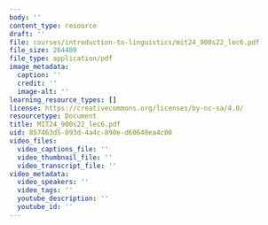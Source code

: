 ```yaml
---
body: ''
content_type: resource
draft: ''
file: courses/introduction-to-linguistics/mit24_900s22_lec6.pdf
file_size: 264409
file_type: application/pdf
image_metadata:
  caption: ''
  credit: ''
  image-alt: ''
learning_resource_types: []
license: https://creativecommons.org/licenses/by-nc-sa/4.0/
resourcetype: Document
title: MIT24_900s22_lec6.pdf
uid: 857463d5-093d-4a4c-890e-d60640ea4c00
video_files:
  video_captions_file: ''
  video_thumbnail_file: ''
  video_transcript_file: ''
video_metadata:
  video_speakers: ''
  video_tags: ''
  youtube_description: ''
  youtube_id: ''
---
```

